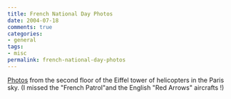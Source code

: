 ```yaml
--- 
title: French National Day Photos
date: 2004-07-18
comments: true
categories: 
- general
tags:
- misc
permalink: french-national-day-photos
---
```

[Photos](Broken!) from the second floor of the Eiffel tower of helicopters in the Paris sky. (I missed the "French Patrol"and the English "Red Arrows" aircrafts !)
